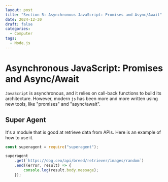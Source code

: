 ```yaml
---
layout: post
title: "Section 5: Asynchronous JavaScript: Promises and Async/Await"
date: 2024-12-30
draft: false
categories:
  - Computer
tags:
  - Node.js
---
```


# Asynchronous JavaScript: Promises and Async/Await

`JavaScript` is asynchronous, and it relies on call-back functions to build its architecture. However, modern `js` has been more and more written using new tools, like "promises" and "async/await".

## Super Agent

It's a module that is good at retrieve data from APIs. Here is an example of how to use it.

```js
const superagent = require("superagent");

superagent
	.get(`https://dog.ceo/api/breed/retriever/images/random`)
	.end((error, result) => {
		console.log(result.body.message);
	});
```
